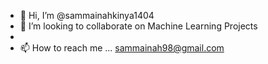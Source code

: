 - 👋 Hi, I’m @sammainahkinya1404
- 💞️ I’m looking to collaborate on  Machine Learning Projects
-
- 📫 How to reach me ...
  sammainah98@gmail.com

<!---
sammainahkinya1404/sammainahkinya1404 is a ✨ special ✨ repository because its `README.md` (this file) appears on your GitHub profile.
You can click the Preview link to take a look at your changes.
--->

